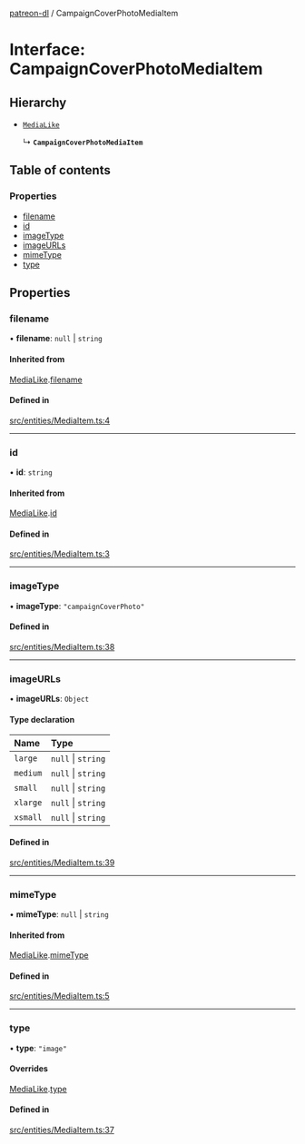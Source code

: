 [patreon-dl](../README.md) / CampaignCoverPhotoMediaItem

# Interface: CampaignCoverPhotoMediaItem

## Hierarchy

- [`MediaLike`](MediaLike.md)

  ↳ **`CampaignCoverPhotoMediaItem`**

## Table of contents

### Properties

- [filename](CampaignCoverPhotoMediaItem.md#filename)
- [id](CampaignCoverPhotoMediaItem.md#id)
- [imageType](CampaignCoverPhotoMediaItem.md#imagetype)
- [imageURLs](CampaignCoverPhotoMediaItem.md#imageurls)
- [mimeType](CampaignCoverPhotoMediaItem.md#mimetype)
- [type](CampaignCoverPhotoMediaItem.md#type)

## Properties

### filename

• **filename**: ``null`` \| `string`

#### Inherited from

[MediaLike](MediaLike.md).[filename](MediaLike.md#filename)

#### Defined in

[src/entities/MediaItem.ts:4](https://github.com/patrickkfkan/patreon-dl/blob/e9fb122/src/entities/MediaItem.ts#L4)

___

### id

• **id**: `string`

#### Inherited from

[MediaLike](MediaLike.md).[id](MediaLike.md#id)

#### Defined in

[src/entities/MediaItem.ts:3](https://github.com/patrickkfkan/patreon-dl/blob/e9fb122/src/entities/MediaItem.ts#L3)

___

### imageType

• **imageType**: ``"campaignCoverPhoto"``

#### Defined in

[src/entities/MediaItem.ts:38](https://github.com/patrickkfkan/patreon-dl/blob/e9fb122/src/entities/MediaItem.ts#L38)

___

### imageURLs

• **imageURLs**: `Object`

#### Type declaration

| Name | Type |
| :------ | :------ |
| `large` | ``null`` \| `string` |
| `medium` | ``null`` \| `string` |
| `small` | ``null`` \| `string` |
| `xlarge` | ``null`` \| `string` |
| `xsmall` | ``null`` \| `string` |

#### Defined in

[src/entities/MediaItem.ts:39](https://github.com/patrickkfkan/patreon-dl/blob/e9fb122/src/entities/MediaItem.ts#L39)

___

### mimeType

• **mimeType**: ``null`` \| `string`

#### Inherited from

[MediaLike](MediaLike.md).[mimeType](MediaLike.md#mimetype)

#### Defined in

[src/entities/MediaItem.ts:5](https://github.com/patrickkfkan/patreon-dl/blob/e9fb122/src/entities/MediaItem.ts#L5)

___

### type

• **type**: ``"image"``

#### Overrides

[MediaLike](MediaLike.md).[type](MediaLike.md#type)

#### Defined in

[src/entities/MediaItem.ts:37](https://github.com/patrickkfkan/patreon-dl/blob/e9fb122/src/entities/MediaItem.ts#L37)
